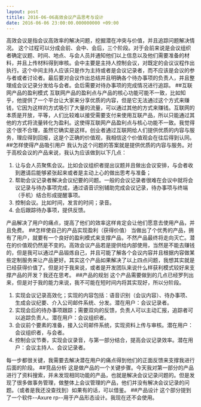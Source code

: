 ```yaml
---
layout: post
titile: 2016-06-06高效会议产品思考与设计
date: 2016-06-06 23:00:00.000000000 +09:00
---
```



高效会议是指会议高效率的解决问题，挖掘潜在冲突与价值，并且追踪问题解决情况。
这个过程可以分成会前、会中、会后，三个阶段。对于会前来说是会议组织者确定议题、时间、地点、与会人员并通知他们以上信息以及他们需要准备的材料，并且上传材料得到审核。会中主要是主持人控制会议，对既定的会议议程作出执行。这个中间主持人应该只是作为主持或者是会议记录者，而不应该是会议的参与者或者讨论者。最后要对会议作出总结并且明确各个待办事项的负责人，并且整理成会议记录分发给与会者。会后需要对待办事项的完成情况进行追踪。
##互联网产品的盈利模式
互联网产品的盈利点与产品的核心功能可能不一致，比如知乎，他提供了一个平台让大家来分享优质的内容，但是它无法通过这个方式来赚钱，它因为这样的方式吸引了大量的流量，可以通过其他的方式来赚钱。互联网的本质是开放，平等，人们比较难以接受需要支付来使用互联产品，所以只能通过其他的方式将流量转化为盈利。这使得互联网产品盈利点与核心功能不一致。我觉得这个很不合理，虽然它确实是这样。创业者通过互联网给人们提供优质的内容与服务，理应得到回报，这是个正确的价值观，我相信这个价值观会在往后得到认同。
##怎样使得产品吸引用户
我认为这个问题的答案就是提供优质的内容与服务。对于高校会议的产品来说，我认为应该做到以下几点：

1. 让与会人员聚焦会议。比如会议组织者提出议题并且做出会议安排，与会者收到邀请后能够紧张起来或者是主动上心的做出思考与准备；
2. 帮助会议记录者解决会议纪要的问题。一般的会议记录者很难在会议中就将会议记录与待办事项完成，通过语音识别辅助完成会议记录，待办事项与终端（手机）结合形成提醒事项。
3. 控制会议。比如时间，发言的时间；录音。
4. 会后跟踪待办事项，提供反馈。

产品解决了用户的痛点，提高了他们的效率这样肯定会让他们愿意去使用产品，并且免费。
##怎样使自己的产品实现盈利（获得价值）
当做出了个优秀的产品，拥有了用户，就要有一个良好的盈利模式来支撑产品，不然产品最终将走向灭亡。潜在的价值观仍然是不变的。高效会议产品若是提供给内部使用，当然是不能去赚钱的，但是我可以通过产品锻炼自己，并且可能了解各个会议内容并且根据内容做某些定制服务来让产品更好。其实这个产品如果解决了以上四点问题，我想其实就是已经获得价值了。但是对于我来说，或者是开发团队来说什么样获利模式较好来支撑产品的开发？我还在思考。
##产品的规划
这个产品需要做到的几点已经罗列出来，但是对于我的能力来说，我不可能在短时间内将其实现好，所以分阶段。

1. 实现会议记录高效化；实现的内容包括：语音识别（会议内容）、待办事项、生成会议纪要、介入公司邮件系统、分发。潜在用户：会议记录者。
2. 实现会后的待办事项跟踪；需要双向的反馈，负责人可以主动汇报，追踪者可以追踪负责人。潜在用户：会议组织者。
3. 会议前个要素的准备，接入公司邮件系统，实现资料上传与审核。潜在用户：会议组织者，与会者。
4. 控制会议节奏，实现会议录音，与第一部分结合，提高会议记录效率。潜在用户：会议主持人、会议记录者。

每一步都很关键，我需要去解决潜在用户的痛点得到他们的正面反馈来支撑我进行后面的阶段。
##竞品分析
这是做产品的一个关键步骤。今天我对第一部分的产品进行了资料搜索，并未发现相同功能的产品，也就是解决会议记录问题的。但是发现了很多做事务管理，做整体上会议管理的产品，他们并没有解决会议记录的问题。（或者是我还没查找到）如果有的话，可以借鉴。
##产品设计
这个部分提到了一个软件--Axure rp--用于产品形态设计。我现在还不会使用。